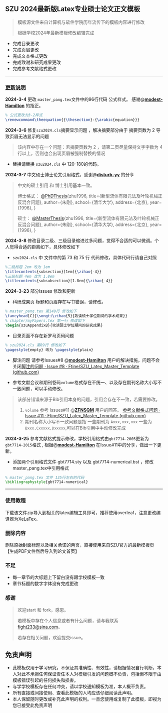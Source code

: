 ## SZU 2024最新版Latex专业硕士论文正文模板

> 模板源文件来自计算机与软件学院历年流传下的模板内容进行修改
>
> 根据学校2024年最新模板修改编辑完成

- 完成目录更改
- 完成页眉更改
- 完成文本格式更改
- 完成致谢和研究成果更改
- 完成参考文献格式更改

------

### <u>更新说明</u>

**2024-3-4** 更改 `master_pang.tex`文件中的96行代码 公式样式。 感谢@**[modest-Hamilton](https://github.com/modest-Hamilton)**  的指正。

```tex
% 公式更改为3-2样式
\renewcommand\theequation{{\thesection}-{\arabic{equation}}}
```

**2024-3-6** 修复`szu2024.cls`摘要显示问题 ，解决摘要部分由于 摘要页数为 2 导致页眉无法显示的问题

> 该内容中存在一个问题：若摘要页数为 2 ，请第二页尽量保持文字字数为 4 行以上，否则也会出现页眉被强制替换的情况

- 替换请替换 `szu2024.cls` 中 120-180的代码。

**2024-3-7** 中文硕士博士论文引用格式，感谢@**[disturb-yy](https://github.com/disturb-yy)** 的分享

>中文的硕士引用 和 博士引用基本一致。
>
>博士格式：
>[@PhDThesis](https://github.com/PhDThesis){zhu1996,
>title={新型流体有限元法及叶轮机械正反混合问题},
>author={朱刚},
>school={清华大学},
>address={北京},
>year={1996},
>}
>
>硕士：
>[@MasterThesis](https://github.com/MasterThesis){zhu1996,
>title={新型流体有限元法及叶轮机械正反混合问题},
>author={朱刚},
>school={清华大学},
>address={北京},
>year={1996},
>}

**2024-3-8** 修改目录二级、三级目录缩进过多问题，觉得不合适的可以微调。个人觉得合适的距离如下，具体修改如下

-  `szu2024.cls` 中 文件中的第 73 和 75 行 代码修改，具体代码行请自己对照

```tex
%二级标题 2em 改为 1em
\titlecontents{subsection}[1em]{\zihao{-4}}
%三级标题 4em 改为 1.8em
\titlecontents{subsubsection}[1.8em]{\zihao{-4}}
```

**2024-3-23**  部分Issues 修改和更新

- 科研成果页 标题和页眉存在写书错误，请修改。

```tex
% master_pang.tex 第149行 修改如下
\fancyhead[C]{\songti\zihao{5}{攻读硕士学位期间的学术成果}}
% chapter/myPapers.tex 第一行 修改如下
\begin{szuAppendixB}{攻读硕士学位期间的研究成果}
```

- 目录页面不存在新罗马页码问题

```tex
% szu2024.cls 第89行 修改如下
\pagestyle{empty} 改为 \pagestyle{plain}
```

- 脚注问题 请参考Issues#8  @**[modest-Hamilton](https://github.com/modest-Hamilton)** 用户的解决措施，问题不会关闭[脚注的问题 · Issue #8 · Ftine/SZU_Latex_Master_Template (github.com)](https://github.com/Ftine/SZU_Latex_Master_Template/issues/8)

- 参考文献会议和期刊卷码`volume`格式存在不统一、以及存在期刊名称大小写不一致问题，可以手动修改。

> 该部分错误来源于Bib引用本身的问题，引用会存在不一致，若需要修改。
>
> 1. `volume` 参考 Issues#11 @**[ZFNSQM](https://github.com/ZFNSQM)** 用户的回答。 [参考文献格式问题 · Issue #11 · Ftine/SZU_Latex_Master_Template (github.com)](https://github.com/Ftine/SZU_Latex_Master_Template/issues/11)
> 2. 期刊名称大小写不一致问题是指 一些期刊为 `Axxx,xxx,xxx` 一些为 `Bxxx,Cxxxxx,Dxxxxx`,可以在Bib引用中手动修改完成

**2024-3-25**  参考文献格式提示修改，学校引用格式由`gbt7714-2005`更新为`gbt7714-2015`格式 , 根据@**[modest-Hamilton](https://github.com/modest-Hamilton)** 在Issue#11中的分享，做出一下更新。

- 添加两个引用格式文件 gbt7714.sty 以及 gbt7714-numerical.bst ，修改 master_pang.tex中引用格式

```tex
% master_pang.tex 文件 135行左右的代码
\bibliographystyle{gbt7714-numerical}
```



------



### 使用教程

下载该文件zip导入到相关的latex编辑工具即可，推荐使用overleaf，注意更改编译器为XeLaTex。

### 删除内容

删除原始封面标题以及相关承诺的两页，直接使用来自SZU官方的最新模板页【生成PDF文件然后导入到论文首页】

### 不足

- 每一章节的大标题上下留白没有跟学校模板一致
- 章节标题的数字字体没有完成更改

### 感谢

> 欢迎start 和 fork，感恩。
>
> 若模板中存在个人信息或者有什么问题，请与我联系 fight233@sina.com。
>
> 若存在相关问题，欢迎提交issue。

## 免责声明

- 此模板仅用于学习研究，不保证其准确性、有效性，请根据情况自行判断，本人对此不承担任何保证责任本人对模板引发的问题概不负责，包括但不限于由模板错误引起的任何损失和损害。
- 与学学校模板存在任何冲突，请以学校通知模板为准，本人概不负责。
- 所有直接或间接使用、查看此模板的人均应该仔细阅读此声明。
- 本人保留随时更改或补充此声明的权利。一旦您使用或复制了此模板，即视为您已接受此免责声明
